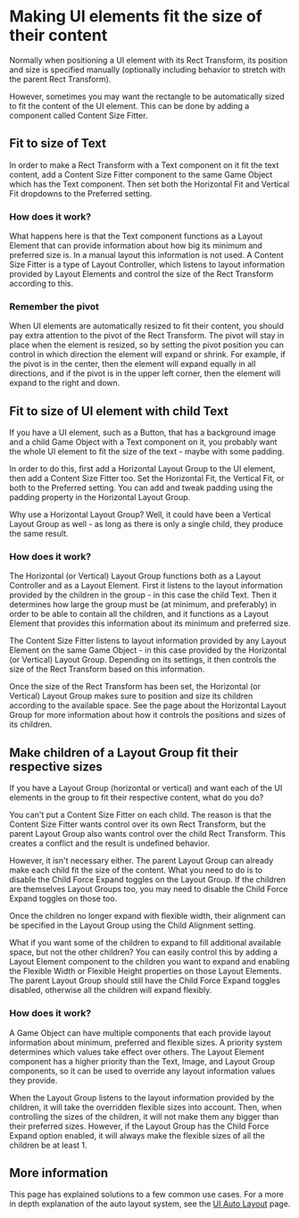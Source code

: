 # Making UI elements fit the size of their content

Normally when positioning a UI element with its Rect Transform, its position and size is specified manually (optionally
including behavior to stretch with the parent Rect Transform).

However, sometimes you may want the rectangle to be automatically sized to fit the content of the UI element. This can
be done by adding a component called Content Size Fitter.

## Fit to size of Text

In order to make a Rect Transform with a Text component on it fit the text content, add a Content Size Fitter component
to the same Game Object which has the Text component. Then set both the Horizontal Fit and Vertical Fit dropdowns to the
Preferred setting.

### How does it work?

What happens here is that the Text component functions as a Layout Element that can provide information about how big
its minimum and preferred size is. In a manual layout this information is not used. A Content Size Fitter is a type of
Layout Controller, which listens to layout information provided by Layout Elements and control the size of the Rect
Transform according to this.

### Remember the pivot

When UI elements are automatically resized to fit their content, you should pay extra attention to the pivot of the Rect
Transform. The pivot will stay in place when the element is resized, so by setting the pivot position you can control in
which direction the element will expand or shrink. For example, if the pivot is in the center, then the element will
expand equally in all directions, and if the pivot is in the upper left corner, then the element will expand to the
right and down.

## Fit to size of UI element with child Text

If you have a UI element, such as a Button, that has a background image and a child Game Object with a Text component on
it, you probably want the whole UI element to fit the size of the text - maybe with some padding.

In order to do this, first add a Horizontal Layout Group to the UI element, then add a Content Size Fitter too. Set the
Horizontal Fit, the Vertical Fit, or both to the Preferred setting. You can add and tweak padding using the padding
property in the Horizontal Layout Group.

Why use a Horizontal Layout Group? Well, it could have been a Vertical Layout Group as well - as long as there is only a
single child, they produce the same result.

### How does it work?

The Horizontal (or Vertical) Layout Group functions both as a Layout Controller and as a Layout Element. First it
listens to the layout information provided by the children in the group - in this case the child Text. Then it
determines how large the group must be (at minimum, and preferably) in order to be able to contain all the children, and
it functions as a Layout Element that provides this information about its minimum and preferred size.

The Content Size Fitter listens to layout information provided by any Layout Element on the same Game Object - in this
case provided by the Horizontal (or Vertical) Layout Group. Depending on its settings, it then controls the size of the
Rect Transform based on this information.

Once the size of the Rect Transform has been set, the Horizontal (or Vertical) Layout Group makes sure to position and
size its children according to the available space. See the page about the Horizontal Layout Group for more information
about how it controls the positions and sizes of its children.

## Make children of a Layout Group fit their respective sizes

If you have a Layout Group (horizontal or vertical) and want each of the UI elements in the group to fit their
respective content, what do you do?

You can't put a Content Size Fitter on each child. The reason is that the Content Size Fitter wants control over its own
Rect Transform, but the parent Layout Group also wants control over the child Rect Transform. This creates a conflict
and the result is undefined behavior.

However, it isn't necessary either. The parent Layout Group can already make each child fit the size of the content.
What you need to do is to disable the Child Force Expand toggles on the Layout Group. If the children are themselves
Layout Groups too, you may need to disable the Child Force Expand toggles on those too.

Once the children no longer expand with flexible width, their alignment can be specified in the Layout Group using the
Child Alignment setting.

What if you want some of the children to expand to fill additional available space, but not the other children? You can
easily control this by adding a Layout Element component to the children you want to expand and enabling the Flexible
Width or Flexible Height properties on those Layout Elements. The parent Layout Group should still have the Child Force
Expand toggles disabled, otherwise all the children will expand flexibly.

### How does it work?

A Game Object can have multiple components that each provide layout information about minimum, preferred and flexible
sizes. A priority system determines which values take effect over others. The Layout Element component has a higher
priority than the Text, Image, and Layout Group components, so it can be used to override any layout information values
they provide.

When the Layout Group listens to the layout information provided by the children, it will take the overridden flexible
sizes into account. Then, when controlling the sizes of the children, it will not make them any bigger than their
preferred sizes. However, if the Layout Group has the Child Force Expand option enabled, it will always make the
flexible sizes of all the children be at least 1.

## More information

This page has explained solutions to a few common use cases. For a more in depth explanation of the auto layout system,
see the [UI Auto Layout](UIAutoLayout.md) page.
